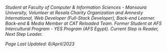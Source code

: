 *Student at Faculty of Computer & Information Sciences - Mansoura University, Volunteer at Resala Charity Organization and Amnesty International, Web Developer (Full-Stack Developer), Back-end Learner.
Back-end & Media Member at CAT Reloaded Team.
Former Student at AFS Intercultural Program - YES Program (AFS Egypt).
Current Step is Reader, Next Step Leader.*

*Page Last Updated: 6/April/2023*
